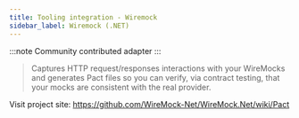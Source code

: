 ```yaml
---
title: Tooling integration - Wiremock
sidebar_label: Wiremock (.NET)
---
```


:::note
Community contributed adapter
:::

> Captures HTTP request/responses interactions with your WireMocks and generates Pact files so you can verify, via contract testing, that your mocks are consistent with the real provider.

Visit project site: https://github.com/WireMock-Net/WireMock.Net/wiki/Pact
